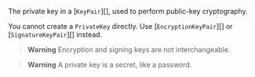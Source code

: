 The private key in a [`KeyPair`][], used to perform public-key cryptography.

You cannot create a `PrivateKey` directly. Use [`EncryptionKeyPair`][] or [`SignatureKeyPair`][] instead.

> **Warning** Encryption and signing keys are not interchangeable.

> **Warning** A private key is a secret, like a password.
